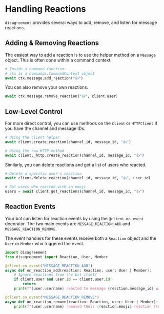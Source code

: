# Handling Reactions

`disagreement` provides several ways to add, remove, and listen for message reactions.

## Adding & Removing Reactions

The easiest way to add a reaction is to use the helper method on a `Message` object. This is often done within a command context.

```python
# Inside a command function:
# ctx is a commands.CommandContext object
await ctx.message.add_reaction("👍")
```

You can also remove your own reactions.

```python
await ctx.message.remove_reaction("👍", client.user)
```

## Low-Level Control

For more direct control, you can use methods on the `Client` or `HTTPClient` if you have the channel and message IDs.

```python
# Using the client helper
await client.create_reaction(channel_id, message_id, "👍")

# Using the raw HTTP method
await client._http.create_reaction(channel_id, message_id, "👍")
```

Similarly, you can delete reactions and get a list of users who reacted.

```python
# Delete a specific user's reaction
await client.delete_reaction(channel_id, message_id, "👍", user_id)

# Get users who reacted with an emoji
users = await client.get_reactions(channel_id, message_id, "👍")
```

## Reaction Events

Your bot can listen for reaction events by using the `@client.on_event` decorator. The two main events are `MESSAGE_REACTION_ADD` and `MESSAGE_REACTION_REMOVE`.

The event handlers for these events receive both a `Reaction` object and the `User` or `Member` who triggered the event.

```python
import disagreement
from disagreement import Reaction, User, Member

@client.on_event("MESSAGE_REACTION_ADD")
async def on_reaction_add(reaction: Reaction, user: User | Member):
    # Ignore reactions from the bot itself
    if client.user and user.id == client.user.id:
        return
    print(f"{user.username} reacted to message {reaction.message_id} with {reaction.emoji}")

@client.on_event("MESSAGE_REACTION_REMOVE")
async def on_reaction_remove(reaction: Reaction, user: User | Member):
    print(f"{user.username} removed their {reaction.emoji} reaction from message {reaction.message_id}")
